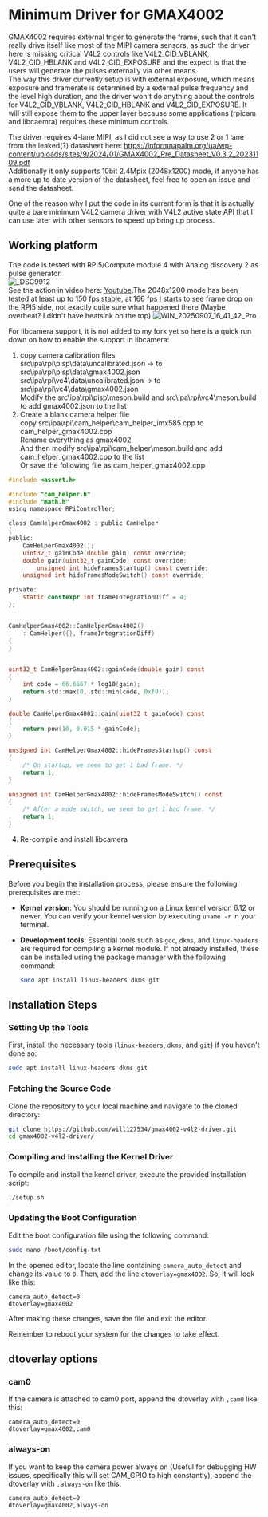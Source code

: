 # Minimum Driver for GMAX4002

GMAX4002 requires external triger to generate the frame, such that it can't really drive itself like most of the MIPI camera sensors, as such the driver here is missing critical V4L2 controls like V4L2_CID_VBLANK, V4L2_CID_HBLANK and V4L2_CID_EXPOSURE and the expect is that the users will generate the pulses externally via other means.  
The way this driver currently setup is with external exposure, which means exposure and framerate is determined by a external pulse frequency and the level high duration, and the driver won't do anything about the controls for V4L2_CID_VBLANK, V4L2_CID_HBLANK and V4L2_CID_EXPOSURE. 
It will still expose them to the upper layer because some applications (rpicam and libcaemra) requires these minimum controls.  
  
The driver requires 4-lane MIPI, as I did not see a way to use 2 or 1 lane from the leaked(?) datasheet here: https://informnapalm.org/ua/wp-content/uploads/sites/9/2024/01/GMAX4002_Pre_Datasheet_V0.3.2_20231109.pdf  
Additionally it only supports 10bit 2.4Mpix (2048x1200) mode, if anyone has a more up to date version of the datasheet, feel free to open an issue and send the datasheet.  

One of the reason why I put the code in its current form is that it is actually quite a bare minimum V4L2 camera driver with V4L2 active state API that I can use later with other sensors to speed up bring up process.  

## Working platform
The code is tested with RPI5/Compute module 4 with Analog discovery 2 as pulse generator.  
![_DSC9912](https://github.com/user-attachments/assets/bb5db94e-b476-4b03-acfc-1de090bd2c00)  
See the action in video here: [Youtube](https://youtu.be/cdhxaaCYhbM).The 2048x1200 mode has been tested at least up to 150 fps stable, at 166 fps I starts to see frame drop on the RPI5 side, not exactly quite sure what happened there (Maybe overheat? I didn't have heatsink on the top)
![WIN_20250907_16_41_42_Pro](https://github.com/user-attachments/assets/9dc26838-d668-4146-864c-7a420930f4c0)  

For libcamera support, it is not added to my fork yet so here is a quick run down on how to enable the support in libcamera:

1. copy camera calibration files  
  src\ipa\rpi\pisp\data\uncalibrated.json -> to src\ipa\rpi\pisp\data\gmax4002.json  
  src\ipa\rpi\vc4\data\uncalibrated.json -> to src\ipa\rpi\vc4\data\gmax4002.json  
  Modify the src\ipa\rpi\pisp\meson.build and src\ipa\rpi\vc4\meson.build to add gmax4002.json to the list  
2. Create a blank camera helper file  
  copy src\ipa\rpi\cam_helper\cam_helper_imx585.cpp to cam_helper_gmax4002.cpp  
  Rename everything as gmax4002  
  And then modify src\ipa\rpi\cam_helper\meson.build and add cam_helper_gmax4002.cpp to the list  
Or save the following file as cam_helper_gmax4002.cpp  
```C
#include <assert.h>

#include "cam_helper.h"
#include "math.h"
using namespace RPiController;

class CamHelperGmax4002 : public CamHelper
{
public:
	CamHelperGmax4002();
	uint32_t gainCode(double gain) const override;
	double gain(uint32_t gainCode) const override;
        unsigned int hideFramesStartup() const override;
	unsigned int hideFramesModeSwitch() const override;

private:
	static constexpr int frameIntegrationDiff = 4;
};


CamHelperGmax4002::CamHelperGmax4002()
	: CamHelper({}, frameIntegrationDiff)
{
}


uint32_t CamHelperGmax4002::gainCode(double gain) const
{
	int code = 66.6667 * log10(gain);
	return std::max(0, std::min(code, 0xf0));
}

double CamHelperGmax4002::gain(uint32_t gainCode) const
{
	return pow(10, 0.015 * gainCode);
}

unsigned int CamHelperGmax4002::hideFramesStartup() const
{
	/* On startup, we seem to get 1 bad frame. */
	return 1;
}

unsigned int CamHelperGmax4002::hideFramesModeSwitch() const
{
	/* After a mode switch, we seem to get 1 bad frame. */
	return 1;
}

```


4. Re-compile and install libcamera 



## Prerequisites

Before you begin the installation process, please ensure the following prerequisites are met:

- **Kernel version**: You should be running on a Linux kernel version 6.12 or newer. You can verify your kernel version by executing `uname -r` in your terminal.

- **Development tools**: Essential tools such as `gcc`, `dkms`, and `linux-headers` are required for compiling a kernel module. If not already installed, these can be installed using the package manager with the following command:
  
   ```bash 
   sudo apt install linux-headers dkms git
   ```
   
## Installation Steps

### Setting Up the Tools

First, install the necessary tools (`linux-headers`, `dkms`, and `git`) if you haven't done so:

```bash 
sudo apt install linux-headers dkms git
```

### Fetching the Source Code

Clone the repository to your local machine and navigate to the cloned directory:

```bash
git clone https://github.com/will127534/gmax4002-v4l2-driver.git
cd gmax4002-v4l2-driver/
```

### Compiling and Installing the Kernel Driver

To compile and install the kernel driver, execute the provided installation script:

```bash 
./setup.sh
```

### Updating the Boot Configuration

Edit the boot configuration file using the following command:

```bash
sudo nano /boot/config.txt
```

In the opened editor, locate the line containing `camera_auto_detect` and change its value to `0`. Then, add the line `dtoverlay=gmax4002`. So, it will look like this:

```
camera_auto_detect=0
dtoverlay=gmax4002
```

After making these changes, save the file and exit the editor.

Remember to reboot your system for the changes to take effect.

## dtoverlay options

### cam0

If the camera is attached to cam0 port, append the dtoverlay with `,cam0` like this:  
```
camera_auto_detect=0
dtoverlay=gmax4002,cam0
```

### always-on

If you want to keep the camera power always on (Useful for debugging HW issues, specifically this will set CAM_GPIO to high constantly), append the dtoverlay with `,always-on` like this:  
```
camera_auto_detect=0
dtoverlay=gmax4002,always-on
```

